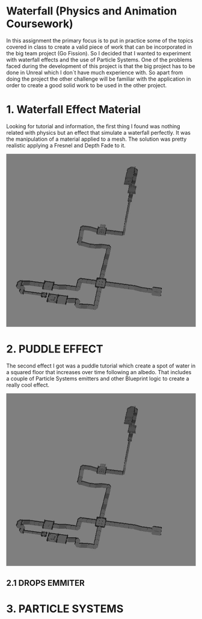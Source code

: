 # Waterfall (Physics and Animation Coursework)

In this assignment the primary focus is to put in practice some of the topics covered in class to create 
a valid piece of work that can be incorporated in the big team project (Go Fission). So I decided that I 
wanted to  experiment with waterfall effects and the use of Particle Systems. One of the problems faced 
during the development of this project is that the big project has to be done in Unreal which I don´t have
much  experience with. So apart from doing the project the other challenge will be familiar with the 
application in order to create a good solid work to be used in the other project.

# 1. Waterfall Effect Material

Looking for tutorial and information, the first thing I found was nothing related with physics but an 
effect that simulate a waterfall perfectly. It was the manipulation of a material applied to a mesh. 
The solution was pretty realistic applying a Fresnel and Depth Fade to it.

![Alt text](https://github.com/eliodeberardinis/Tools_Middleware_2_Dungeon/blob/master/Pictures/Dungeon1.JPG?raw=true "Waterfall Material")

# 2. PUDDLE EFFECT

The second effect I got was a puddle tutorial which create a spot of water in a squared floor that increases
over time following an albedo. That includes a couple of Particle Systems emitters and other Blueprint logic 
to create a really cool effect. 

![Alt text](https://github.com/eliodeberardinis/Tools_Middleware_2_Dungeon/blob/master/Pictures/Dungeon1.JPG?raw=true "Puddle")

## 2.1 DROPS EMMITER





# 3. PARTICLE SYSTEMS

